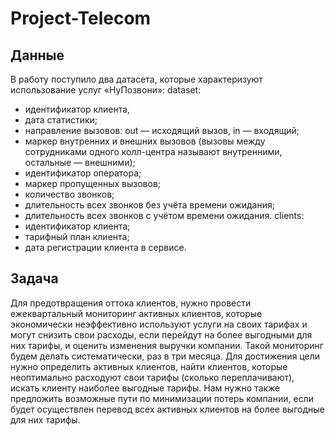 # Project-Telecom
## Данные
В работу поступило два датасета, которые характеризуют использование услуг «НуПозвони»: dataset:

- идентификатор клиента,
- дата статистики;
- направление вызовов: out — исходящий вызов, in — входящий;
- маркер внутренних и внешних вызовов (вызовы между сотрудниками одного колл-центра называют внутренними, остальные — внешними);
- идентификатор оператора;
- маркер пропущенных вызовов;
- количество звонков;
- длительность всех звонков без учёта времени ожидания;
- длительность всех звонков с учётом времени ожидания. clients:
- идентификатор клиента;
- тарифный план клиента;
- дата регистрации клиента в сервисе.

## Задача
Для предотвращения оттока клиентов, нужно провести ежеквартальный мониторинг активных клиентов, которые экономически неэффективно используют услуги на своих тарифах и могут снизить свои расходы, если перейдут на более выгодными для них тарифы, и оценить изменения выручки компании. Такой мониторинг будем делать систематически, раз в три месяца. Для достижения цели нужно определить активных клиентов, найти клиентов, которые неоптимально расходуют свои тарифы (сколько переплачивают), искать клиенту наиболее выгодные тарифы. Нам нужно также предложить возможные пути по минимизации потерь компании, если будет осуществлен перевод всех активных клиентов на более выгодные для них тарифы.

